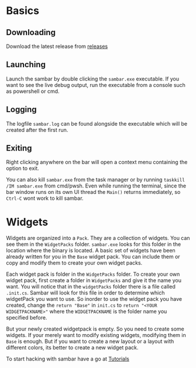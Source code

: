 # Basics

## Downloading

Download the latest release from [releases]()

## Launching

Launch the sambar by double clicking the `sambar.exe` executable. If you want to see the live debug output, run the executable from a console such as powershell or cmd.

## Logging

The logfile `sambar.log` can be found alongside the executable which will be created after the first run.

## Exiting

Right clicking anywhere on the bar will open a context menu containing the option to exit.

You can also kill `sambar.exe` from the task manager or by running `taskkill /IM sambar.exe` from cmd/pwsh. Even while running the terminal, since the bar window runs on its own UI thread the `Main()` returns immediately, so `Ctrl-C` wont work to kill sambar.

# Widgets

Widgets are organized into a `Pack`. They are a collection of widgets. You can see them in the `WidgetPacks` folder. `sambar.exe` looks for this folder in the location where the binary is located. A basic set of widgets have been already written for you in the `Base` widget pack. You can include them or copy and modify them to create your own widget packs.

Each widget pack is folder in the `WidgetPacks` folder. To create your own widget pack, first create a folder in `WidgetPacks` and give it the name you want. You will notice that in the `widgetPacks` folder there is a file called `.init.cs`. Sambar will look for this file in order to determine which widgetPack you want to use. So inorder to use the widget pack you have created, change the `return "Base"` in `init.cs` to `return "<YOUR WIDGETPACKNAME>"` where the `WIDGETPACKNAME` is the folder name you specified before.

But your newly created widgetpack is empty. So you need to create some widgets. If your merely want to modify existing widgets, modifying them in `Base` is enough. But if you want to create a new layout or a layout with different colors, its better to create a new widget pack.

To start hacking with sambar have a go at [Tutorials](https://github.com/TheAjaykrishnanR/sambar/blob/master/Docs/Tutorials/Landing.md)
